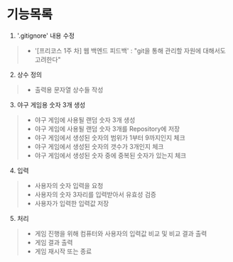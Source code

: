 # 기능목록

1. '.gitignore' 내용 수정
> - '[프리코스 1주 차] 웹 백엔드 피드백' : "git을 통해 관리할 자원에 대해서도 고려한다"

2. 상수 정의
> - 출력용 문자열 상수들 작성

3. 야구 게임용 숫자 3개 생성
> - 야구 게임에 사용될 랜덤 숫자 3개 생성
> - 야구 게임에 사용될 랜덤 숫자 3개를 Repository에 저장
> - 야구 게임에서 생성된 숫자의 범위가 1부터 9까지인지 체크
> - 야구 게임에서 생성된 숫자의 갯수가 3개인지 체크
> - 야구 게임에서 생성된 숫자 중에 중복된 숫자가 있는지 체크

4. 입력
> - 사용자의 숫자 입력을 요청
> - 사용자의 숫자 3자리를 입력받아서 유효성 검증
> - 사용자가 입력한 입력값 저장

5. 처리
> - 게임 진행을 위해 컴퓨터와 사용자의 입력값 비교 및 비교 결과 출력
> - 게임 결과 출력
> - 게임 재시작 또는 종료